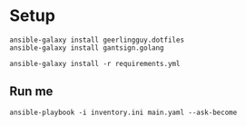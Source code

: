 
# Setup
```
ansible-galaxy install geerlingguy.dotfiles
ansible-galaxy install gantsign.golang
```

`ansible-galaxy install -r requirements.yml`


## Run me
```
ansible-playbook -i inventory.ini main.yaml --ask-become
```
